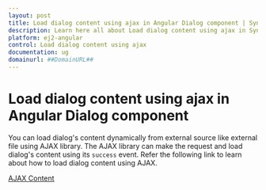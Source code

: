 ```yaml
---
layout: post
title: Load dialog content using ajax in Angular Dialog component | Syncfusion
description: Learn here all about Load dialog content using ajax in Syncfusion Angular Dialog component of Syncfusion Essential JS 2 and more.
platform: ej2-angular
control: Load dialog content using ajax 
documentation: ug
domainurl: ##DomainURL##
---
```


# Load dialog content using ajax in Angular Dialog component

You can load dialog's content dynamically from external source like external file using AJAX library.
The AJAX library can make the request and load dialog's content using its `success` event.
Refer the following link to learn about how to load dialog content using AJAX.

[AJAX Content](https://ej2.syncfusion.com/angular/demos/#/material/dialog/dialog-contents-via-ajax)
